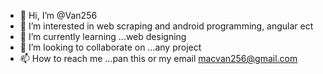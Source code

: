 - 👋 Hi, I’m @Van256
- 👀 I’m interested in web scraping and android programming, angular  ect
- 🌱 I’m currently learning ...web designing
- 💞️ I’m looking to collaborate on ...any project
- 📫 How to reach me ...pan this or my email macvan256@gmail.com

<!---
Van256/Van256 is a ✨ special ✨ repository because its `README.md` (this file) appears on your GitHub profile.
You can click the Preview link to take a look at your changes.
--->
